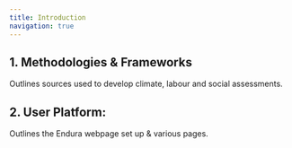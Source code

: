 ```yaml
---
title: Introduction
navigation: true
---
```


## 1. Methodologies & Frameworks

Outlines sources used to develop climate, labour and social assessments.

## 2. User Platform:

Outlines the Endura webpage set up & various pages.
